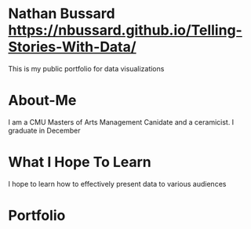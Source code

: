 # Nathan Bussard https://nbussard.github.io/Telling-Stories-With-Data/
This is my public portfolio for data visualizations 

# About-Me 
I am a CMU Masters of Arts Management Canidate and a ceramicist. I graduate in December

# What I Hope To Learn
I hope to learn how to effectively present data to various audiences 

# Portfolio
